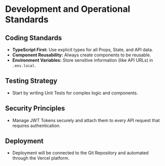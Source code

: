 # Development and Operational Standards

## Coding Standards

  * **TypeScript First:** Use explicit types for all Props, State, and API data.
  * **Component Reusability:** Always create components to be reusable.
  * **Environment Variables:** Store sensitive information (like API URLs) in `.env.local`.

## Testing Strategy

  * Start by writing Unit Tests for complex logic and components.

## Security Principles

  * Manage JWT Tokens securely and attach them to every API request that requires authentication.

## Deployment

  * Deployment will be connected to the Git Repository and automated through the Vercel platform.